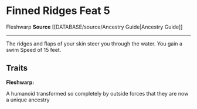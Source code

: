 ﻿---
feat: Finned Ridges
id: '2520'
level: '5'
name: Finned Ridges
rarity: Common
source: '[[DATABASE/source/Ancestry Guide|Ancestry Guide]]'
trait:
- '[[DATABASE/trait/Fleshwarp|Fleshwarp]]'
type: Feat

---
# Finned Ridges <span class="item-type">Feat 5</span>

<span class="item-trait">Fleshwarp</span>
**Source** [[DATABASE/source/Ancestry Guide|Ancestry Guide]]

---
The ridges and flaps of your skin steer you through the water. You gain a swim Speed of 15 feet.

## Traits

**Fleshwarp:**

A humanoid transformed so completely by outside forces that they are now a unique ancestry